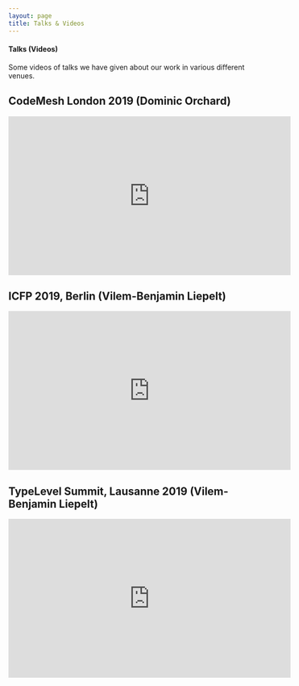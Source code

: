 ```yaml
---
layout: page
title: Talks & Videos
---
```


#### Talks (Videos)

Some videos of talks we have given about our work in various different venues.

## CodeMesh London 2019 (Dominic Orchard)

<iframe width="560" height="315" src="https://www.youtube.com/embed/2HOtpcrmXMQ" frameborder="0" allow="accelerometer; autoplay; encrypted-media; gyroscope; picture-in-picture" allowfullscreen></iframe>

## ICFP 2019, Berlin (Vilem-Benjamin Liepelt)

<iframe width="560" height="315" src="https://www.youtube.com/embed/JikTzq6kdjE" frameborder="0" allow="accelerometer; autoplay; encrypted-media; gyroscope; picture-in-picture" allowfullscreen></iframe>

## TypeLevel Summit, Lausanne 2019 (Vilem-Benjamin Liepelt)

<iframe width="560" height="315" src="https://www.youtube.com/embed/han6vHzPLsY" frameborder="0" allow="accelerometer; autoplay; encrypted-media; gyroscope; picture-in-picture" allowfullscreen></iframe>

